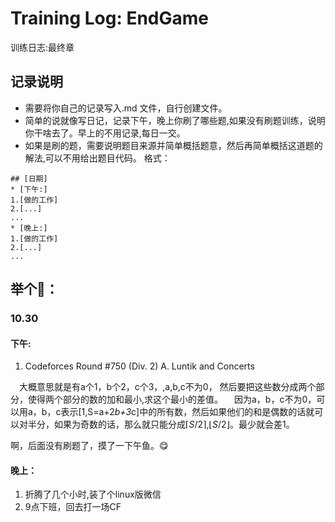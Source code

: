 # Training Log: EndGame
训练日志:最终章

## 记录说明
*  需要将你自己的记录写入.md 文件，自行创建文件。
* 简单的说就像写日记，记录下午，晚上你刷了哪些题,如果没有刷题训练，说明你干啥去了。早上的不用记录,每日一交。
* 如果是刷的题，需要说明题目来源并简单概括题意，然后再简单概括这道题的解法,可以不用给出题目代码。
格式：
```
## [日期]
* [下午:]
1.[做的工作]
2.[...]
...
* [晚上:]
1.[做的工作]
2.[...]
...
```
## 举个🌰：
### 10.30
#### 下午:
1.  Codeforces Round #750 (Div. 2) A. Luntik and Concerts

&ensp;&ensp;大概意思就是有a个1，b个2，c个3，,a,b,c不为0， 然后要把这些数分成两个部分，使得两个部分的数的加和最小,求这个最小的差值。
&ensp;&ensp;因为a，b，c不为0，可以用a，b，c表示[1,S=a+2*b+3*c]中的所有数，然后如果他们的和是偶数的话就可以对半分，如果为奇数的话，那么就只能分成$\lceil S/2 \rceil$,$\lfloor S/2 \rfloor$。最少就会差1。

啊，后面没有刷题了，摸了一下午鱼。😋
#### 晚上：

1. 折腾了几个小时,装了个linux版微信
2. 9点下班，回去打一场CF

